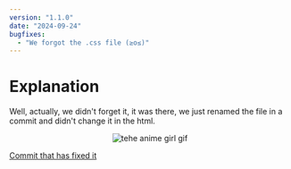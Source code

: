 ```yaml
---
version: "1.1.0"
date: "2024-09-24"
bugfixes:
  - "We forgot the .css file (≥o≤)"
---
```


# Explanation

Well, actually, we didn't forget it, it was there, we just renamed the file in a commit and didn't change it in the html.

<div style="display: flex; justify-content: center; align-items: center;">
  <img src="https://keys.lat/public/tehe.gif" alt="tehe anime girl gif">
</div>

[Commit that has fixed it](https://github.com/Kosmosama/Manga-Extension/commit/34b0b3ebde93b88cdd5c74ecfa6abe28bf986f78)
